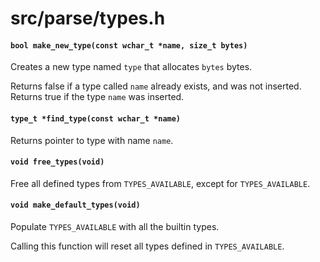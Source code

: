 # src/parse/types.h

#### `bool make_new_type(const wchar_t *name, size_t bytes)`
Creates a new type named `type` that allocates `bytes` bytes.

Returns false if a type called `name` already exists, and was not inserted.
Returns true if the type `name` was inserted.

#### `type_t *find_type(const wchar_t *name)`
Returns pointer to type with name `name`.

#### `void free_types(void)`
Free all defined types from `TYPES_AVAILABLE`, except for `TYPES_AVAILABLE`.

#### `void make_default_types(void)`
Populate `TYPES_AVAILABLE` with all the builtin types.

Calling this function will reset all types defined in `TYPES_AVAILABLE`.

